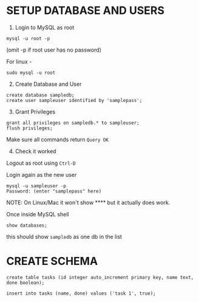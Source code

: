 # SETUP DATABASE AND USERS

1. Login to MySQL as root

```shell
mysql -u root -p
```
(omit -p if root user has no password)

For linux -
```shell
sudo mysql -u root
```

2. Create Database and User

```mysql
create database sampledb;
create user sampleuser identified by 'samplepass';
```

3. Grant Privileges
```mysql
grant all privileges on sampledb.* to sampleuser;
flush privileges;
```

Make sure all commands return `Query OK`

4. Check it worked

Logout as root using `Ctrl-D`

Login again as the new user
```shell
mysql -u sampleuser -p 
Password: (enter "samplepass" here)
```
NOTE: On Linux/Mac it won't show **** but it actually does work.

Once inside MySQL shell
```mysql
show databases;
```
this should show `sampledb` as one db in the list

# CREATE SCHEMA

```mysql
create table tasks (id integer auto_increment primary key, name text, done boolean);

insert into tasks (name, done) values ('task 1', true);
```
